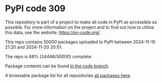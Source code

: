 # PyPI code 309

This repository is part of a project to make all code in PyPI as accessible as possible. For more information 
on the project and to find out how to utilise this data, see the website: https://py-code.org/

This repo contains 50000 packages uploaded to PyPI between 
2024-11-15 21:20 and 2024-11-20 20:51.

The repo is 68% (34446/50000) complete.

Package contents can be found [in the code branch](https://github.com/pypi-data/pypi-mirror-309/tree/code/packages).

A browsable package list for all repositories [all packages here](https://py-code.org/repositories/pypi-mirror-309).


